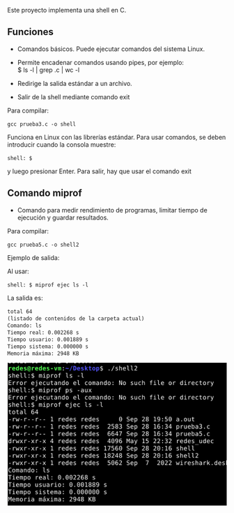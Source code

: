 Este proyecto implementa una shell en C.

## Funciones
* Comandos básicos. Puede ejecutar comandos del sistema Linux.
* Permite encadenar comandos usando pipes, por ejemplo:\
$ ls -l | grep .c | wc -l

* Redirige la salida estándar a un archivo.
* Salir de la shell mediante comando exit

Para compilar:
    
    gcc prueba3.c -o shell

Funciona en Linux con las librerías estándar. Para usar comandos, se deben introducir cuando la consola muestre:
    
    shell: $

y luego presionar Enter. Para salir, hay que usar el comando exit



## Comando miprof

* Comando para medir rendimiento de programas, limitar tiempo de ejecución y guardar resultados.


Para compilar:
    
    gcc prueba5.c -o shell2


Ejemplo de salida:

Al usar: 
    
    shell: $ miprof ejec ls -l
La salida es:

    total 64
    (listado de contenidos de la carpeta actual)
    Comando: ls
    Tiempo real: 0.002268 s
    Tiempo usuario: 0.001889 s
    Tiempo sistema: 0.000000 s
    Memoria máxima: 2948 KB

![alt text](/image.png)